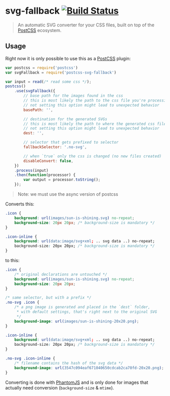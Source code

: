 # svg-fallback [![Build Status](https://secure.travis-ci.org/justim/postcss-svg-fallback.png)](https://travis-ci.org/justim/postcss-svg-fallback)

> An automatic SVG converter for your CSS files, built on top of the [PostCSS] ecosystem.

## Usage

Right now it is only possible to use this as a [PostCSS] plugin:

```js
var postcss = require('postcss')
var svgFallback = require('postcss-svg-fallback')

var input = read(/* read some css */);
postcss()
	.use(svgFallback({
		// base path for the images found in the css
		// this is most likely the path to the css file you're processing
		// not setting this option might lead to unexpected behavior
		basePath: '',

		// destination for the generated SVGs
		// this is most likely the path to where the generated css file is outputted
		// not setting this option might lead to unexpected behavior
		dest: '',

		// selector that gets prefixed to selector
		fallbackSelector: '.no-svg',

		// when `true` only the css is changed (no new files created)
		disableConvert: false,
	})
	.process(input)
	.then(function(processor) {
		var output = processor.toString();
	});
```

> Note: we must use the async version of postcss

Converts this:

```css
.icon {
	background: url(images/sun-is-shining.svg) no-repeat;
	background-size: 20px 20px; /* background-size is mandatory */
}

.icon-inline {
	background: url(data:image/svg+xml; .. svg data ..) no-repeat;
	background-size: 20px 20px; /* background-size is mandatory */
}
```

to this:

```css
.icon {
	/* original declarations are untouched */
	background: url(images/sun-is-shining.svg) no-repeat;
	background-size: 20px 20px;
}

/* same selector, but with a prefix */
.no-svg .icon {
	/* a png image is generated and placed in the `dest` folder,
	 * with default settings, that's right next to the original SVG
	 */
	background-image: url(images/sun-is-shining-20x20.png);
}

.icon-inline {
	background: url(data:image/svg+xml; .. svg data ..) no-repeat;
	background-size: 20px 20px; /* background-size is mandatory */
}

.no-svg .icon-inline {
	/* filename contains the hash of the svg data */
	background-image: url(3547c094eaf671040650cdcab2ca70fd-20x20.png);
}
```

Converting is done with [PhantomJS] and is only done for images that actually need conversion (`background-size` & `mtime`).

[PostCSS]: https://github.com/postcss/postcss
[PhantomJS]: http://phantomjs.org
